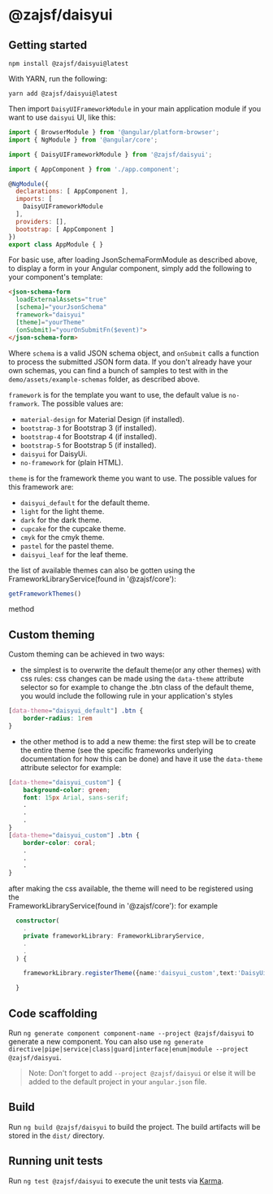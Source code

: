 # @zajsf/daisyui

## Getting started

```shell
npm install @zajsf/daisyui@latest
```

With YARN, run the following:

```shell
yarn add @zajsf/daisyui@latest
```

Then import `DaisyUIFrameworkModule` in your main application module if you want to use `daisyui` UI, like this:

```javascript
import { BrowserModule } from '@angular/platform-browser';
import { NgModule } from '@angular/core';

import { DaisyUIFrameworkModule } from '@zajsf/daisyui';

import { AppComponent } from './app.component';

@NgModule({
  declarations: [ AppComponent ],
  imports: [
    DaisyUIFrameworkModule
  ],
  providers: [],
  bootstrap: [ AppComponent ]
})
export class AppModule { }
```

For basic use, after loading JsonSchemaFormModule as described above, to display a form in your Angular component, simply add the following to your component's template:

```html
<json-schema-form
  loadExternalAssets="true"
  [schema]="yourJsonSchema"
  framework="daisyui"
  [theme]="yourTheme"
  (onSubmit)="yourOnSubmitFn($event)">
</json-schema-form>
```

Where `schema` is a valid JSON schema object, and `onSubmit` calls a function to process the submitted JSON form data. If you don't already have your own schemas, you can find a bunch of samples to test with in the `demo/assets/example-schemas` folder, as described above.

`framework` is for the template you want to use, the default value is `no-framwork`. The possible values are:

* `material-design` for  Material Design (if installed).
* `bootstrap-3` for Bootstrap 3 (if installed).
* `bootstrap-4` for Bootstrap 4 (if installed).
* `bootstrap-5` for Bootstrap 5 (if installed).
* `daisyui` for DaisyUi. 
* `no-framework` for (plain HTML).

`theme` is for the framework theme you want to use. 
The possible values for this framework are:

* `daisyui_default` for the default theme.
* `light` for the light theme.
* `dark` for the dark theme.
* `cupcake` for the cupcake theme.
* `cmyk` for the cmyk theme.
* `pastel` for the pastel theme.
* `daisyui_leaf` for the leaf theme.

the list of available themes can also be gotten using the 
FrameworkLibraryService(found in '@zajsf/core'): 
 ```typescript
 getFrameworkThemes()
 ``` 
 method 

## Custom theming

Custom theming can be achieved in two ways:

* the simplest is to overwrite the default theme(or any other themes) with css rules:
css changes can be made using the `data-theme` attribute selector
so for example to change the .btn class of the default theme, you would
include the following rule in your application's styles

```css
[data-theme="daisyui_default"] .btn {
    border-radius: 1rem
}
```

* the other method is to add a new theme:
the first step will be to create the entire theme (see the specific frameworks underlying documentation for how this can be done) and have it use the `data-theme` attribute selector for example:

```css
[data-theme="daisyui_custom"] {
    background-color: green;
    font: 15px Arial, sans-serif;
    .
    .
    .
}
[data-theme="daisyui_custom"] .btn {
    border-color: coral;
    .
    .
    .
}

```
after making the css available, the theme will need to be registered using the  
FrameworkLibraryService(found in '@zajsf/core'):
for example 

```typescript
  constructor(
    .
    private frameworkLibrary: FrameworkLibraryService,
    .
    .
  ) { 

    frameworkLibrary.registerTheme({name:'daisyui_custom',text:'DaisyUi custom theme'})

  }

```

## Code scaffolding

Run `ng generate component component-name --project @zajsf/daisyui` to generate a new component. You can also use `ng generate directive|pipe|service|class|guard|interface|enum|module --project @zajsf/daisyui`.
> Note: Don't forget to add `--project @zajsf/daisyui` or else it will be added to the default project in your `angular.json` file.

## Build

Run `ng build @zajsf/daisyui` to build the project. The build artifacts will be stored in the `dist/` directory.

## Running unit tests

Run `ng test @zajsf/daisyui` to execute the unit tests via [Karma](https://karma-runner.github.io).
